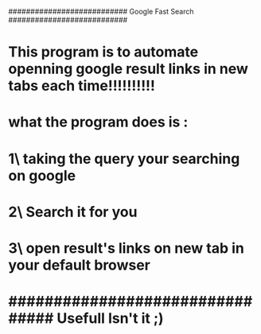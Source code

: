 ########################### Google Fast Search ###########################

# This program is to automate openning google result links in new tabs each time!!!!!!!!!!

# what the program does is :

# 1\ taking the query your searching on google 
# 2\ Search it for you  
# 3\ open result's links on new tab in your default browser

# ################################ Usefull Isn't it ;) ################################
